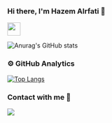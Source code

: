 ### Hi there, I'm Hazem Alrfati 👋
<a href="https://web.facebook.com/hazem.rafaty/" target="_blank"><img align="center" src="https://cdn-icons.flaticon.com/png/512/3670/premium/3670032.png?token=exp=1645146083~hmac=e833d65dec7c7377613deacbe8dd571c" height="30" target="_blank" /></a>

![Anurag's GitHub stats](https://github-readme-stats.vercel.app/api?username=alrfati-hazem&show_icons=true&theme=algolia)

### ⚙️ GitHub Analytics

[![Top Langs](https://github-readme-stats.vercel.app/api/top-langs/?username=anuraghazra&layout=compact)](https://github.com/anuraghazra/github-readme-stats)

### Contact with me 🤝

![](https://github.com/Alrfati-Hazem/github-stats/blob/master/generated/languages.svg)
